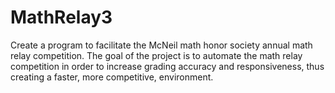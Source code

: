 # MathRelay3

Create a program to facilitate the McNeil math honor society annual math relay competition.
The goal of the project is to automate the math relay competition in order to increase grading accuracy and responsiveness, thus creating a faster, more competitive, environment.
 